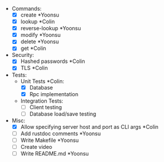 - Commands:
	* [x] create *Yoonsu
	* [x] lookup *Colin
	* [x] reverse-lookup *Yoonsu
	* [x] modify *Yoonsu
	* [x] delete *Yoonsu
	* [x] get *Colin
- Security:
	* [x] Hashed passwords *Colin
	* [x] TLS *Colin
- Tests:
	* Unit Tests *Colin:
		- [x] Database
		- [x] Rpc implementation
	* Integration Tests:
		- [ ] Client testing
		- [ ] Database load/save testing
- Misc:
	* [x] Allow specifying server host and port as CLI args *Colin
	* [ ] Add rustdoc comments *Yoonsu
	* [ ] Write Makefile *Yoonsu
	* [ ] Create video
	* [ ] Write README.md *Yoonsu
